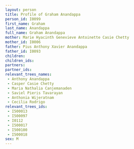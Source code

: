 ```yaml
---
layout: person
title: Profile of Graham Anandappa
person_id: I0099
first_name: Graham
last_name: Anandappa
full_name: Graham Anandappa
mother: Marie Hyacinth Genevieve Antoinette Casie Chetty
mother_id: I0006
father: Pius Anthony Xavier Anandappa
father_id: I0093
children:
children_ids:
partners:
partner_ids:
relevant_trees_names:
 - Anthony Anandappa
 - Casper Casie Chetty
 - Maria Nathalia Canjemanaden
 - Saviel Pieris Tavarayan
 - Anthonia Wijeratnam
 - Cecilia Rodrigo
relevant_trees_ids:
 - I500013
 - I500097
 - I0112
 - I500017
 - I500100
 - I500018
sex: M
---
```


